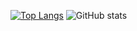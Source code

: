 [![Top Langs](https://github-readme-stats.vercel.app/api/top-langs/?username=NUISTGY&layout=compact)](https://github.com/anuraghazra/github-readme-stats)
![GitHub stats](https://github-readme-stats.vercel.app/api?username=NUISTGY&show_icons=true&theme=radical)
